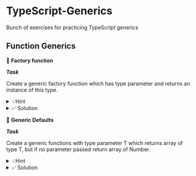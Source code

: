 # TypeScript-Generics
Bunch of exercises for practicing TypeScript generics

## Function Generics
🔷  **Factory function**

***Task***

Create a generic factory function which has type parameter and returns an instance of this type.
<details>
<summary>💡Hint</summary>
</details>
<details>
<summary>✅ Solution</summary>
  
```ts
  function createInstance<T>(c: {new (): T}): T {
    return new c();
  }
```
</details>



🔷 **Generic Defaults**

***Task***

Create a generic functions with type parameter T which returns array of type T, but if no parameter passed return array of Number.
<details>
<summary>💡Hint</summary>

  Use parameter defaults
</details>
<details>
<summary>✅ Solution</summary>
  
```typescript
  function createArray<T = number>(amount: number): T[] {
    return new Array<T>(amount);
  }
```
</details>
